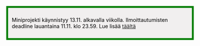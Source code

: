<div style="color:black; border-style: solid; border-width: thick; border-color: green; padding: 10px; margin-bottom: 15px; padding: 10px; background-color: #F1EFEF;">

Miniprojekti käynnistyy 13.11. alkavalla viikolla. Ilmoittautumisten deadline lauantaina 11.11. klo 23.59.
Lue lisää <a href="/miniprojekti">täältä</a>

</div>